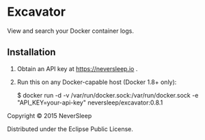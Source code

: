 # Excavator

View and search your Docker container logs.

## Installation

1. Obtain an API key at https://neversleep.io .

2. Run this on any Docker-capable host (Docker 1.8+ only):



    $ docker run -d -v /var/run/docker.sock:/var/run/docker.sock -e "API_KEY=your-api-key" neversleep/excavator:0.8.1


Copyright © 2015 NeverSleep

Distributed under the Eclipse Public License.

